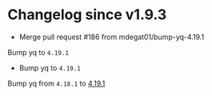 # Changelog since v1.9.3
- Merge pull request #186 from mdegat01/bump-yq-4.19.1

Bump yq to `4.19.1` 
- Bump yq to `4.19.1`

Bump yq from `4.18.1` to [4.19.1](https://github.com/mikefarah/yq/releases/tag/v4.19.1) 
